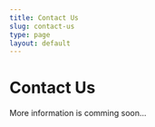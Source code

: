 ```yaml
---
title: Contact Us
slug: contact-us
type: page
layout: default
---
```

# Contact Us

More information is comming soon...
